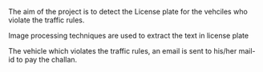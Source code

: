 The aim of the project is to detect the License plate for the vehciles who violate the traffic rules.

Image processing techniques are used to extract the text in license plate

The vehicle which violates the traffic rules, an email is sent to his/her mail-id to pay the challan.


